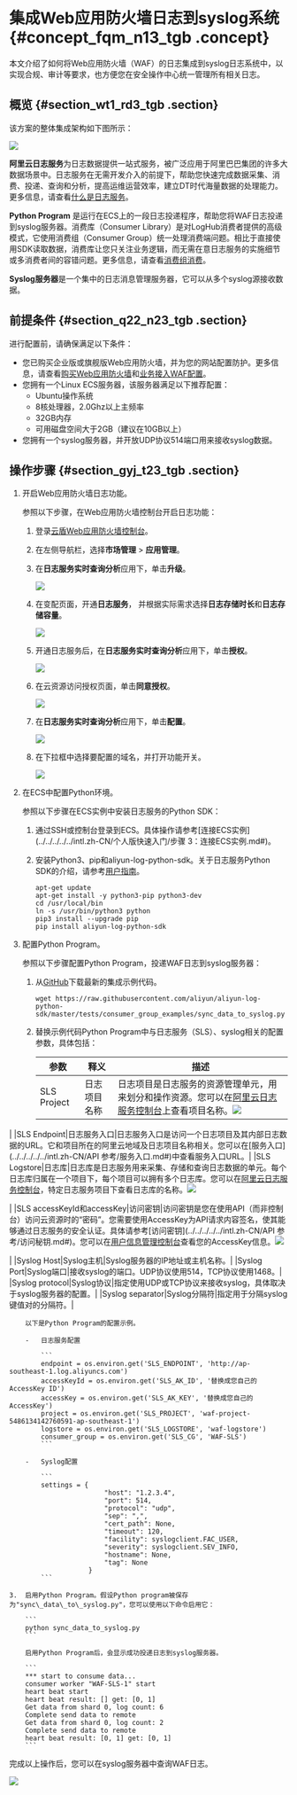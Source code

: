 # 集成Web应用防火墙日志到syslog系统 {#concept_fqm_n13_tgb .concept}

本文介绍了如何将Web应用防火墙（WAF）的日志集成到syslog日志系统中，以实现合规、审计等要求，也方便您在安全操作中心统一管理所有相关日志。

## 概览 {#section_wt1_rd3_tgb .section}

该方案的整体集成架构如下图所示：

![](http://static-aliyun-doc.oss-cn-hangzhou.aliyuncs.com/assets/img/123589/155010962038718_zh-CN.png)

**阿里云日志服务**为日志数据提供一站式服务，被广泛应用于阿里巴巴集团的许多大数据场景中。日志服务在无需开发介入的前提下，帮助您快速完成数据采集、消费、投递、查询和分析，提高运维运营效率，建立DT时代海量数据的处理能力。更多信息，请查看[什么是日志服务](../../../../../intl.zh-CN/产品简介/什么是日志服务.md#)。

**Python Program** 是运行在ECS上的一段日志投递程序，帮助您将WAF日志投递到syslog服务器。消费库（Consumer Library）是对LogHub消费者提供的高级模式，它使用消费组（Consumer Group）统一处理消费端问题。相比于直接使用SDK读取数据，消费库让您只关注业务逻辑，而无需在意日志服务的实施细节或多消费者间的容错问题。更多信息，请查看[消费组消费](../../../../../intl.zh-CN/用户指南/实时消费/消费组消费/消费组消费.md#)。

**Syslog服务器**是一个集中的日志消息管理服务器，它可以从多个syslog源接收数据。

## 前提条件 {#section_q22_n23_tgb .section}

进行配置前，请确保满足以下条件：

-   您已购买企业版或旗舰版Web应用防火墙，并为您的网站配置防护。更多信息，请查看[购买Web应用防火墙](../../../../../intl.zh-CN/产品定价/开通WAF/购买Web应用防火墙.md#)和[业务接入WAF配置](../../../../../intl.zh-CN/用户指南/接入WAF/业务接入WAF配置.md#)。
-   您拥有一个Linux ECS服务器，该服务器满足以下推荐配置：
    -   Ubuntu操作系统
    -   8核处理器，2.0Ghz以上主频率
    -   32GB内存
    -   可用磁盘空间大于2GB（建议在10GB以上）
-   您拥有一个syslog服务器，并开放UDP协议514端口用来接收syslog数据。

## 操作步骤 {#section_gyj_t23_tgb .section}

1.  开启Web应用防火墙日志功能。

    参照以下步骤，在Web应用防火墙控制台开启日志功能：

    1.  登录[云盾Web应用防火墙控制台](https://yundun.console.aliyun.com/?p=waf)。
    2.  在左侧导航栏，选择**市场管理** \> **应用管理**。
    3.  在**日志服务实时查询分析**应用下，单击**升级**。

        ![](http://static-aliyun-doc.oss-cn-hangzhou.aliyuncs.com/assets/img/123589/155010962038719_zh-CN.png)

    4.  在变配页面，开通**日志服务**， 并根据实际需求选择**日志存储时长**和**日志存储容量**。

        ![](http://static-aliyun-doc.oss-cn-hangzhou.aliyuncs.com/assets/img/123589/155010962038720_zh-CN.png)

    5.  开通日志服务后，在**日志服务实时查询分析**应用下，单击**授权**。

        ![](http://static-aliyun-doc.oss-cn-hangzhou.aliyuncs.com/assets/img/123589/155010962038721_zh-CN.png)

    6.  在云资源访问授权页面，单击**同意授权**。

        ![](http://static-aliyun-doc.oss-cn-hangzhou.aliyuncs.com/assets/img/123589/155010962038723_zh-CN.png)

    7.  在**日志服务实时查询分析**应用下，单击**配置**。

        ![](http://static-aliyun-doc.oss-cn-hangzhou.aliyuncs.com/assets/img/123589/155010962038724_zh-CN.png)

    8.  在下拉框中选择要配置的域名，并打开功能开关。

        ![](http://static-aliyun-doc.oss-cn-hangzhou.aliyuncs.com/assets/img/123589/155010962038725_zh-CN.png)

2.  在ECS中配置Python环境。

    参照以下步骤在ECS实例中安装日志服务的Python SDK：

    1.  通过SSH或控制台登录到ECS。具体操作请参考[连接ECS实例](../../../../../intl.zh-CN/个人版快速入门/步骤 3：连接ECS实例.md#)。
    2.  安装Python3、pip和aliyun-log-python-sdk。关于日志服务Python SDK的介绍，请参考[用户指南](https://aliyun-log-python-sdk.readthedocs.io/README.html)。

        ```
        apt-get update
        apt-get install -y python3-pip python3-dev
        cd /usr/local/bin
        ln -s /usr/bin/python3 python
        pip3 install --upgrade pip
        pip install aliyun-log-python-sdk
        ```

3.  配置Python Program。

    参照以下步骤配置Python Program，投递WAF日志到syslog服务器：

    1.  从[GitHub](https://github.com/aliyun/aliyun-log-python-sdk/blob/master/tests/consumer_group_examples/sync_data_to_syslog.py)下载最新的集成示例代码。

        ```
        wget https://raw.githubusercontent.com/aliyun/aliyun-log-python-sdk/master/tests/consumer_group_examples/sync_data_to_syslog.py
        ```

    2.  替换示例代码Python Program中与日志服务（SLS）、syslog相关的配置参数，具体包括：

        |参数|释义|描述|
        |--|--|--|
        |SLS Project|日志项目名称|日志项目是日志服务的资源管理单元，用来划分和操作资源。您可以在[阿里云日志服务控制台](https://sls.console.aliyun.com/#/)上查看项目名称。![](http://static-aliyun-doc.oss-cn-hangzhou.aliyuncs.com/assets/img/123589/155010962038727_zh-CN.png)

|
        |SLS Endpoint|日志服务入口|日志服务入口是访问一个日志项目及其内部日志数据的URL。它和项目所在的阿里云地域及日志项目名称相关。您可以在[服务入口](../../../../../intl.zh-CN/API 参考/服务入口.md#)中查看服务入口URL。|
        |SLS Logstore|日志库|日志库是日志服务用来采集、存储和查询日志数据的单元。每个日志库归属在一个项目下，每个项目可以拥有多个日志库。您可以在[阿里云日志服务控制台](https://sls.console.aliyun.com/#/)，特定日志服务项目下查看日志库的名称。![](http://static-aliyun-doc.oss-cn-hangzhou.aliyuncs.com/assets/img/123589/155010962038728_zh-CN.png)

|
        |SLS accessKeyId和accessKey|访问密钥|访问密钥是您在使用API（而非控制台）访问云资源时的“密码”。您需要使用AccessKey为API请求内容签名，使其能够通过日志服务的安全认证。具体请参考[访问密钥](../../../../../intl.zh-CN/API 参考/访问秘钥.md#)。您可以在[用户信息管理控制台](https://usercenter.console.aliyun.com/#/manage/ak)查看您的AccessKey信息。![](http://static-aliyun-doc.oss-cn-hangzhou.aliyuncs.com/assets/img/123589/155010962038729_zh-CN.png)

|
        |Syslog Host|Syslog主机|Syslog服务器的IP地址或主机名称。|
        |Syslog Port|Syslog端口|接收syslog的端口。UDP协议使用514，TCP协议使用1468。|
        |Syslog protocol|Syslog协议|指定使用UDP或TCP协议来接收syslog，具体取决于syslog服务器的配置。|
        |Syslog separator|Syslog分隔符|指定用于分隔syslog键值对的分隔符。|

        以下是Python Program的配置示例。

        -   日志服务配置

            ```
            endpoint = os.environ.get('SLS_ENDPOINT', 'http://ap-southeast-1.log.aliyuncs.com')
            accessKeyId = os.environ.get('SLS_AK_ID', '替换成您自己的AccessKey ID')
            accessKey = os.environ.get('SLS_AK_KEY', '替换成您自己的AccessKey')
            project = os.environ.get('SLS_PROJECT', 'waf-project-5486134142760591-ap-southeast-1')
            logstore = os.environ.get('SLS_LOGSTORE', 'waf-logstore')
            consumer_group = os.environ.get('SLS_CG', 'WAF-SLS')
            ```

        -   Syslog配置

            ```
            settings = {
                            "host": "1.2.3.4",
                            "port": 514,       
                            "protocol": "udp", 
                            "sep": ",",       
                            "cert_path": None, 
                            "timeout": 120,    
                            "facility": syslogclient.FAC_USER,  
                            "severity": syslogclient.SEV_INFO,  
                            "hostname": None,  
                            "tag": None        
                        }
            ```

    3.  启用Python Program。假设Python program被保存为"sync\_data\_to\_syslog.py"，您可以使用以下命令启用它：

        ```
        python sync_data_to_syslog.py
        ```

        启用Python Program后，会显示成功投递日志到syslog服务器。

        ```
        *** start to consume data...
        consumer worker "WAF-SLS-1" start 
        heart beat start
        heart beat result: [] get: [0, 1]
        Get data from shard 0, log count: 6
        Complete send data to remote
        Get data from shard 0, log count: 2
        Complete send data to remote
        heart beat result: [0, 1] get: [0, 1]
        ```


完成以上操作后，您可以在syslog服务器中查询WAF日志。

![](http://static-aliyun-doc.oss-cn-hangzhou.aliyuncs.com/assets/img/123589/155010962038730_zh-CN.png)

